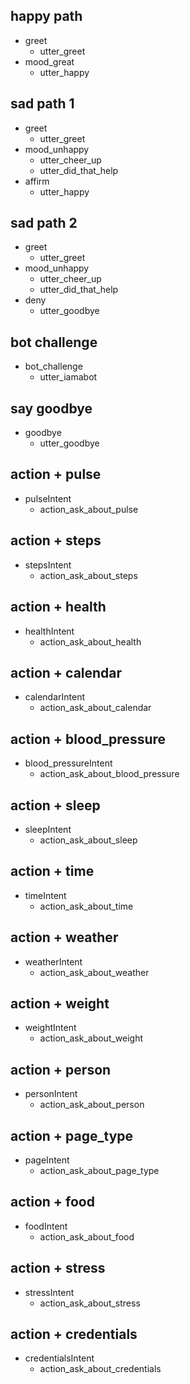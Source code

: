## happy path
* greet
  - utter_greet
* mood_great
  - utter_happy

## sad path 1
* greet
  - utter_greet
* mood_unhappy
  - utter_cheer_up
  - utter_did_that_help
* affirm
  - utter_happy

## sad path 2
* greet
  - utter_greet
* mood_unhappy
  - utter_cheer_up
  - utter_did_that_help
* deny
  - utter_goodbye

## bot challenge
* bot_challenge
  - utter_iamabot

## say goodbye
* goodbye
  - utter_goodbye

## action + pulse
* pulseIntent
  - action_ask_about_pulse
  
## action + steps
* stepsIntent
  - action_ask_about_steps
  
## action + health
* healthIntent
  - action_ask_about_health
  
## action + calendar
* calendarIntent
  - action_ask_about_calendar
  
## action + blood_pressure
* blood_pressureIntent
  - action_ask_about_blood_pressure
  
## action + sleep
* sleepIntent
  - action_ask_about_sleep
  
## action + time
* timeIntent
  - action_ask_about_time
  
## action + weather
* weatherIntent
  - action_ask_about_weather
  
## action + weight
* weightIntent
  - action_ask_about_weight
  
## action + person
* personIntent
  - action_ask_about_person
  
## action + page_type
* pageIntent
  - action_ask_about_page_type

## action + food
* foodIntent
  - action_ask_about_food

## action + stress
* stressIntent
  - action_ask_about_stress


## action + credentials
* credentialsIntent
  - action_ask_about_credentials

